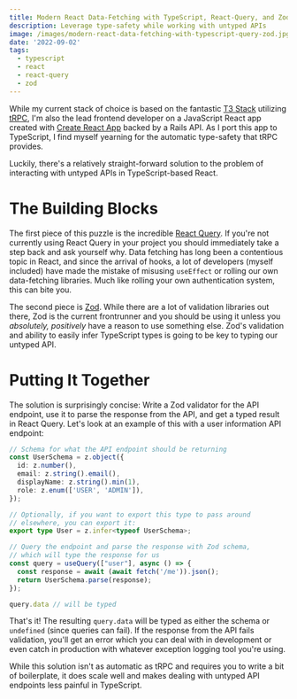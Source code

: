```yaml
---
title: Modern React Data-Fetching with TypeScript, React-Query, and Zod
description: Leverage type-safety while working with untyped APIs
image: /images/modern-react-data-fetching-with-typescript-query-zod.jpg
date: '2022-09-02'
tags:
  - typescript
  - react
  - react-query
  - zod
---
```


While my current stack of choice is based on the fantastic [T3 Stack](https://github.com/t3-oss/create-t3-app) utilizing [tRPC](https://github.com/trpc/trpc), I'm also the lead frontend developer on a JavaScript React app created with [Create React App](https://create-react-app.dev) backed by a Rails API. As I port this app to TypeScript, I find myself yearning for the automatic type-safety that tRPC provides.

Luckily, there's a relatively straight-forward solution to the problem of interacting with untyped APIs in TypeScript-based React.

# The Building Blocks

The first piece of this puzzle is the incredible [React Query](https://tanstack.com/query/v4/docs/adapters/react-query). If you're not currently using React Query in your project you should immediately take a step back and ask yourself why. Data fetching has long been a contentious topic in React, and since the arrival of hooks, a lot of developers (myself included) have made the mistake of misusing `useEffect` or rolling our own data-fetching libraries. Much like rolling your own authentication system, this can bite you.

The second piece is [Zod](https://zod.dev). While there are a lot of validation libraries out there, Zod is the current frontrunner and you should be using it unless you _absolutely, positively_ have a reason to use something else. Zod's validation and ability to easily infer TypeScript types is going to be key to typing our untyped API.

# Putting It Together

The solution is surprisingly concise: Write a Zod validator for the API endpoint, use it to parse the response from the API, and get a typed result in React Query. Let's look at an example of this with a user information API endpoint:

```typescript
// Schema for what the API endpoint should be returning
const UserSchema = z.object({
  id: z.number(),
  email: z.string().email(),
  displayName: z.string().min(1),
  role: z.enum(['USER', 'ADMIN']),
});

// Optionally, if you want to export this type to pass around
// elsewhere, you can export it:
export type User = z.infer<typeof UserSchema>;

// Query the endpoint and parse the response with Zod schema,
// which will type the response for us
const query = useQuery(["user"], async () => {
  const response = await (await fetch('/me')).json();
  return UserSchema.parse(response);
});

query.data // will be typed
```

That's it! The resulting `query.data` will be typed as either the schema or `undefined` (since queries can fail). If the response from the API fails validation, you'll get an error which you can deal with in development or even catch in production with whatever exception logging tool you're using.

While this solution isn't as automatic as tRPC and requires you to write a bit of boilerplate, it does scale well and makes dealing with untyped API endpoints less painful in TypeScript.
